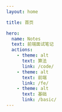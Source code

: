 ```yaml
---
layout: home

title: 首页

hero:
  name: Notes
  text: 前端面试笔记
  actions:
    - theme: alt
      text: 算法
      link: /code/
    - theme: alt
      text: 前端
      link: /fe/
    - theme: alt
      text: 基础
      link: /basic/
---
```


